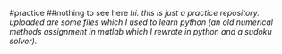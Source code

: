 #practice
##nothing to see here
*hi. this is just a practice repository. uploaded are some files which I used to learn python (an old numerical methods assignment in matlab which I rewrote in python and a sudoku solver).*
